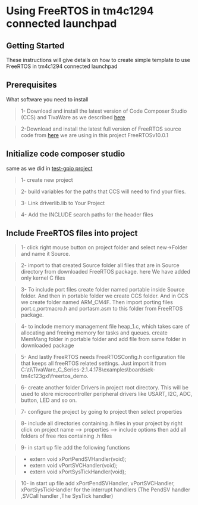 # Using FreeRTOS in tm4c1294 connected launchpad 



## Getting Started

These instructions will give details on how to create simple template to use FreeRTOS in tm4c1294 connected launchpad 

## Prerequisites

What software you need to install 


> 1- Download and install the latest version of Code Composer Studio (CCS) and TivaWare as we described [here](------------)
 
 

> 2-Download and install the latest full version of FreeRTOS source code from [here](https://www.freertos.org/a00104.html)
 we are using in this project FreeRTOSv10.0.1




## Initialize code composer studio
same as we did in [test-gpio project](----------)
> 1- create new project
 
> 2- build variables for the paths that CCS will need to find your files.

> 3- Link driverlib.lib to Your Project

> 4- Add the INCLUDE search paths for the header files

## Include FreeRTOS files into project



> 1- click right mouse button on project folder and select new->Folder and name it Source.

> 2- import to that created Source folder all files that are in Source directory from downloaded FreeRTOS package. here We have added only kernel C files

> 3- To include port files create folder named portable inside Source folder. And then in portable folder we create CCS folder. And in CCS we create folder named ARM_CM4F. Then import porting files port.c,portmacro.h and portasm.asm to this folder from FreeRTOS package.

> 4- to inclode memory management file heap_1.c, which takes care of allocating and freeing memory for tasks and queues. create MemMang folder in portable folder and add file from same folder in downloaded package

> 5- And lastly FreeRTOS needs FreeRTOSConfig.h configuration file that keeps all freeRTOS related settings. Just import it from C:\ti\TivaWare_C_Series-2.1.4.178\examples\boards\ek-tm4c123gxl\freertos_demo.

> 6- create another folder Drivers in project root directory. This will be used to store microcontroller peripheral drivers like USART, I2C, ADC, button, LED and so on.

> 7- configure the project by going to project then select properties

> 8- include all directories containing .h files in your project by right click on project name --> properties --> include options then add all folders of free rtos containing .h files

> 9- in start up file add the following functions

  > * extern void xPortPendSVHandler(void);
  > * extern void vPortSVCHandler(void);
  > * extern void xPortSysTickHandler(void);
	
> 10- in start up file add xPortPendSVHandler, vPortSVCHandler, xPortSysTickHandler for the interrupt handllers (The PendSV handler ,SVCall handler ,The SysTick handler)



